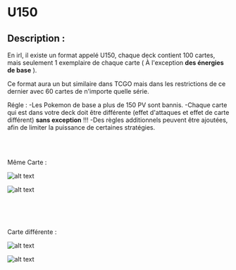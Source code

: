 # U150


## Description :

En irl, il existe un format appelé U150, chaque deck contient 100 cartes, mais seulement 1 exemplaire de chaque carte ( À l'exception **__des énergies de base__** ).

Ce format aura un but similaire dans TCGO mais dans les restrictions de ce dernier avec 60 cartes de n'importe quelle série.

Régle : 
-Les Pokemon de base a plus de 150 PV sont bannis.
-Chaque carte qui est dans votre deck doit être différente (effet d'attaques et effet de carte différent) **sans exception** !!!
-Des règles additionnels peuvent être ajoutées, afin de limiter la puissance de certaines stratégies.


<br><br>


Même Carte :

![alt text](img/Exemple1.png)

![alt text](img/Exemple2.png)


<br><br><br>


Carte différente :

![alt text](img/Exemple3.png)

![alt text](img/Exemple4.png)